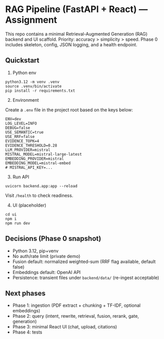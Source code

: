 # RAG Pipeline (FastAPI + React) — Assignment

This repo contains a minimal Retrieval-Augmented Generation (RAG) backend and UI scaffold. Priority: accuracy > simplicity > speed. Phase 0 includes skeleton, config, JSON logging, and a health endpoint.

## Quickstart

1) Python env

```
python3.12 -m venv .venv
source .venv/bin/activate
pip install -r requirements.txt
```

2) Environment

Create a `.env` file in the project root based on the keys below:

```
ENV=dev
LOG_LEVEL=INFO
DEBUG=false
USE_SEMANTIC=true
USE_RRF=false
EVIDENCE_TOPK=4
EVIDENCE_THRESHOLD=0.28
LLM_PROVIDER=mistral
MISTRAL_MODEL=mistral-large-latest
EMBEDDING_PROVIDER=mistral
EMBEDDING_MODEL=mistral-embed
# MISTRAL_API_KEY=...
```

3) Run API

```
uvicorn backend.app:app --reload
```

Visit `/health` to check readiness.

4) UI (placeholder)

```
cd ui
npm i
npm run dev
```

## Decisions (Phase 0 snapshot)
- Python 3.12, pip+venv
- No auth/rate limit (private demo)
- Fusion default: normalized weighted-sum (RRF flag available, default false)
- Embeddings default: OpenAI API
- Persistence: transient files under `backend/data/` (re-ingest acceptable)

## Next phases
- Phase 1: ingestion (PDF extract + chunking + TF-IDF, optional embeddings)
- Phase 2: query (intent, rewrite, retrieval, fusion, rerank, gate, generation)
- Phase 3: minimal React UI (chat, upload, citations)
- Phase 4: tests
